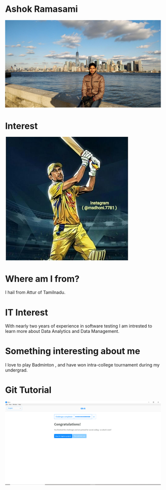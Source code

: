 # Ashok Ramasami

![Picture](images/Myself.jpg "Picture")

# Interest

![Interest](images/MSD.jpg "Interest")

# Where am I from?

I hail from Attur of Tamilnadu.

# IT Interest

With nearly two years of experience in software testing I am intrested to learn more about Data Analytics and Data Management.

# Something interesting about me

I love to play Badminton , and have won intra-college tournament during my undergrad.

# Git Tutorial

![Tutorial](images/Proof.PNG "Proof")